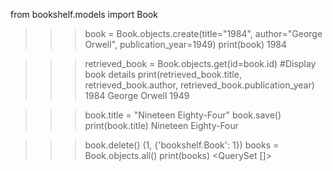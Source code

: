 from bookshelf.models import Book
>>> book = Book.objects.create(title="1984", author="George Orwell", publication_year=1949)
>>> print(book)
1984

>>> retrieved_book = Book.objects.get(id=book.id)
>>> #Display book details
>>> print(retrieved_book.title, retrieved_book.author, retrieved_book.publication_year)
1984 George Orwell 1949

>>> book.title = "Nineteen Eighty-Four"
>>> book.save()
>>> print(book.title)
Nineteen Eighty-Four

>>> book.delete()
(1, {'bookshelf.Book': 1})
>>> books = Book.objects.all()
>>> print(books)
<QuerySet []>